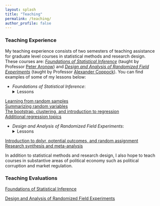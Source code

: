```yaml
---
layout: splash
title: "Teaching"
permalink: /teaching/
author_profile: false
---
```


### Teaching Experience

My teaching experience consists of two semesters of teaching assistance for graduate level courses in statistical methods and research design. These courses are: [*Foundations of Statistical Inference*](http://www.trevorincerti.com/files/PL500-syllabus-2019.pdf) (taught by Professor [Peter Aronow](https://peteraronow.github.io)) and [*Design and Analysis of Randomized Field Experiments*](http://www.trevorincerti.com/files/PLSC_512_2020.pdf) (taught by Professor [Alexander Coppock](https://alexandercoppock.com)). You can find examples of some of my lessons below:  

- *Foundations of Statistical Inference*:  
  <details><summary>Lessons</summary><p>
[Learning from random samples](https://www.trevorincerti.com/teaching/random_samples.html)  
[Summarizing random variables](https://www.trevorincerti.com/teaching/random_variables.html)  
[The bootstrap, clustering, and introduction to regression](https://www.trevorincerti.com/teaching/regression.html)  
[Additional regression topics](https://www.trevorincerti.com/teaching/regression2.html)  
  </p></details>

- *Design and Analysis of Randomized Field Experiments*:  
  <details><summary>Lessons</summary><p>
[Introduction to dplyr, potential outcomes, and random assignment](https://www.trevorincerti.com/teaching/intro.html)  
[Research synthesis and meta-analysis](https://www.trevorincerti.com/teaching/meta-analysis.html)  
  </p></details>

In addition to statistical methods and research design, I also hope to teach courses in substantive areas of political economy such as political corruption and market regulation.  



### Teaching Evaluations

[Foundations of Statistical Inference](http://www.trevorincerti.com/files/evaluation_500.pdf)

[Design and Analysis of Randomized Field Experiments](http://www.trevorincerti.com/files/evaluation_512.pdf)







